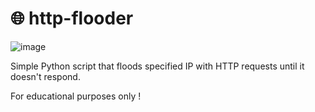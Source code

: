 # 🌐 http-flooder

![image](https://user-images.githubusercontent.com/92758195/140641241-8f37ff5a-9f1b-4f0d-8058-8828b6bda607.png)


Simple Python script that floods specified IP with HTTP requests until it doesn't respond.

For educational purposes only !
